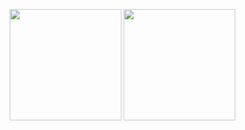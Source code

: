 <div align="center">
    <img
      height="200px"
      align="center" 
      src="https://github-readme-stats.vercel.app/api?username=danjosepad&show_icons=true&theme=dark&include_all_commits=true&count_private=true"
    />
    <img
      height="200px"
      align="center"
      src="https://github-readme-stats.vercel.app/api/top-langs/?username=danjosepad&layout=compact&bg_color=0d1117&text_color=FFFFFF"
    />
  </a>
</div>
